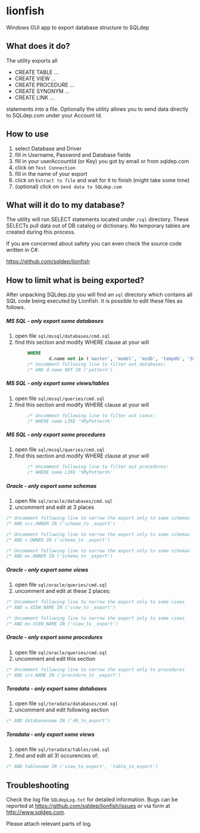# lionfish
Windows GUI app to export database structure to SQLdep

## What does it do?

The utility exports all

- CREATE TABLE ...
- CREATE VIEW ...
- CREATE PROCEDURE ...
- CREATE SYNONYM ...
- CREATE LINK ...

statements into a file. Optionally the utility allows you to
send data directly to SQLdep.com under your Account Id.

## How to use

1. select Database and Driver
1. fill in Username, Password and Database fields
1. fill in your userAccountId (or Key) you got by email or from sqldep.com
1. click on `Test Connection`
1. fill in the name of your export
1. click on `Extract to file` and wait for it to finish (might take some time)
1. (optional) click on `Send data to SQLdep.com`

## What will it do to my database?

The utility will run SELECT statements located under `/sql` directory.
These SELECTs pull data out of DB catalog or dictionary. No temporary
tables are created during this process.

If you are concerned about safety you can even check the source code written
in C#.

https://github.com/sqldep/lionfish

## How to limit what is being exported?

After unpacking SQLdep.zip you will find an `sql` directory which contains all SQL code being executed by Lionfish. It is possible to edit these files as follows.

##### MS SQL - only export some databases
1. open file `sql/mssql/databases/cmd.sql`
2. find this section and modify WHERE clause at your will
```sql
        WHERE
        		d.name not in ('master', 'model', 'msdb', 'tempdb', 'SSISDB')
        /* Uncomment following line to filter out databases:                               */
        /* AND d.name NOT IN ('pattern')                                                   */
```

##### MS SQL - only export some views/tables
1. open file `sql/mssql/queries/cmd.sql`
2. find this section and modify WHERE clause at your will
```sql
        /* Uncomment following line to filter out views:                                   */
        /* WHERE name LIKE '%MyPattern%'                                                   */
```

##### MS SQL - only export some procedures
1. open file `sql/mssql/queries/cmd.sql`
2. find this section and modify WHERE clause at your will
```sql
        /* Uncomment following line to filter out procedures:                              */
        /* WHERE name LIKE '%MyPattern%'                                                   */
```

##### Oracle - only export some schemas
1. open file `sql/oracle/databases/cmd.sql`
2. uncomment and edit at 3 places
```sql
/* Uncomment following line to narrow the export only to some schemas                     */
/* AND src.OWNER IN ('schema_to _export')                                                 */
```

```sql
/* Uncomment following line to narrow the export only to some schemas                     */
/* AND v.OWNER IN ('schema_to _export')                                                   */
```

```sql
/* Uncomment following line to narrow the export only to some schemas                    */
/* AND mv.OWNER IN ('schema_to _export')                                                 */
```

##### Oracle - only export some views
1. open file `sql/oracle/queries/cmd.sql`
2. uncomment and edit at these 2 places:
```sql
/* Uncomment following line to narrow the export only to some views                    */
/* AND v.VIEW_NAME IN ('view_to _export')                                              */
```
```sql
/* Uncomment following line to narrow the export only to some views                    */
/* AND mv.VIEW_NAME IN ('view_to _export')                                             */
```

##### Oracle - only export some procedures
1. open file `sql/oracle/queries/cmd.sql`
2. uncomment and edit this section
```sql
/* Uncomment following line to narrow the export only to procedures                    */
/* AND src.NAME IN ('procedure_to _export')                                            */
```

##### Teradata - only export some databases
1. open file `sql/teradata/databases/cmd.sql`
2. uncomment and edit following section
```sql
/* AND databasename IN ('db_to_export')                                           */
```

##### Teradata - only export some views
1. open file `sql/teradata/tables/cmd.sql`
2. find and edit all 3! occurencies of:
```sql
/* AND tablename IN ('view_to_export', 'table_to_export')                          */
```

## Troubleshooting

Check the log file `SQLdepLog.txt` for detailed information.
Bugs can be reported at https://github.com/sqldep/lionfish/issues
or via form at http://www.sqldep.com.

Please attach relevant parts of log.
